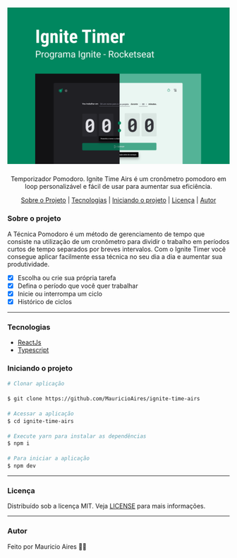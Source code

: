 <h1 align="center">
    <img src="./ignite-time-airs.png">
</h1>
<p align="center">Temporizador Pomodoro. Ignite Time Airs é um cronômetro pomodoro em loop personalizável e fácil de usar para aumentar sua eficiência.</p>

<p align="center">
 <a href="#sobre-o-projeto">Sobre o Projeto</a> |
 <a href="#tecnologias">Tecnologias</a> |
 <a href="#iniciando-o-projeto">Iniciando o projeto</a> |
 <a href="#licença">Licença</a> |
 <a href="#autor">Autor</a> 
</p>

### Sobre o projeto

A Técnica Pomodoro é um método de gerenciamento de tempo que consiste na utilização de um cronômetro para dividir o trabalho em períodos curtos de tempo separados por breves intervalos. Com o Ignite Timer você consegue aplicar facilmente essa técnica no seu dia a dia e aumentar sua produtividade.

- [x] Escolha ou crie sua própria tarefa
- [x] Defina o período que você quer trabalhar
- [x] Inicie ou interrompa um ciclo
- [x] Histórico de ciclos

---

### Tecnologias

- [ReactJs](https://reactjs.org/)
- [Typescript](https://www.typescriptlang.org/)

### Iniciando o projeto

```bash
# Clonar aplicação

$ git clone https://github.com/MauricioAires/ignite-time-airs

# Acessar a aplicação
$ cd ignite-time-airs

# Execute yarn para instalar as dependências
$ npm i

# Para iniciar a aplicação
$ npm dev

```

---

### Licença

Distribuído sob a licença MIT. Veja [LICENSE](LICENSE) para mais informações.

---

### Autor

Feito por Mauricio Aires 👋🏽
